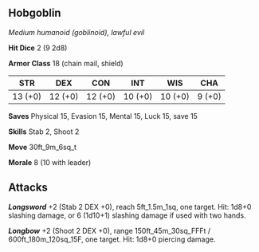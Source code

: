 ## Hobgoblin

*Medium humanoid (goblinoid), lawful evil*

**Hit Dice** 2 (9 2d8)

**Armor Class** 18 (chain mail, shield)

| STR     | DEX     | CON     | INT     | WIS     | CHA     |
|---------|---------|---------|---------|---------|---------|
| 13 (+0) | 12 (+0) | 12 (+0) | 10 (+0) | 10 (+0) |  9 (+0) |

**Saves** Physical 15, Evasion 15, Mental 15, Luck 15, save 15

**Skills** Stab 2, Shoot 2

**Move** 30ft\_9m\_6sq\_t

**Morale** 8 (10 with leader)

## Attacks

***Longsword*** +2 (Stab 2 DEX +0), reach 5ft\_1.5m\_1sq, one target. Hit: 1d8+0 slashing damage, or 6 (1d10+1) slashing damage if used with two hands.

***Longbow*** +2 (Shoot 2 DEX +0), range 150ft\_45m\_30sq\_FFFt / 600ft\_180m\_120sq\_15F, one target. Hit: 1d8+0 piercing damage.

